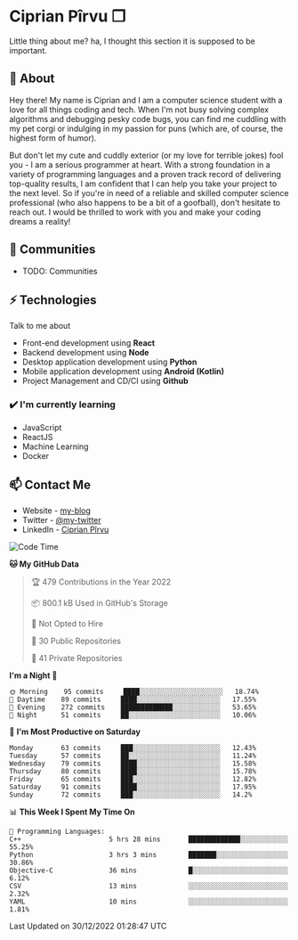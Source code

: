 # Ciprian Pîrvu ❐

Little thing about me? ha, I thought this section it is supposed to be important.

## 🧐 About

Hey there! My name is Ciprian and I am a computer science student with a love for all things coding and tech. When I'm not busy solving complex algorithms and debugging pesky code bugs, you can find me cuddling with my pet corgi or indulging in my passion for puns (which are, of course, the highest form of humor).

But don't let my cute and cuddly exterior (or my love for terrible jokes) fool you - I am a serious programmer at heart. With a strong foundation in a variety of programming languages and a proven track record of delivering top-quality results, I am confident that I can help you take your project to the next level. So if you're in need of a reliable and skilled computer science professional (who also happens to be a bit of a goofball), don't hesitate to reach out. I would be thrilled to work with you and make your coding dreams a reality!

## 👯 Communities

-   TODO: Communities

## ⚡ Technologies

Talk to me about

-   Front-end development using **React**
-   Backend development using **Node**
-   Desktop application development using **Python**
-   Mobile application development using **Android (Kotlin)**
-   Project Management and CD/CI using **Github**

### ✔️ I'm currently learning

-   JavaScript
-   ReactJS
-   Machine Learning
-   Docker

## 📫 Contact Me

-   Website - [my-blog]()
-   Twitter - [@my-twitter]()
-   LinkedIn - [Ciprian Pîrvu](https://www.linkedin.com/in/p%C3%AErvu-ciprian-cristian-4415991b1/)

<!--START_SECTION:waka-->
![Code Time](http://img.shields.io/badge/Code%20Time-1%2C436%20hrs%2051%20mins-blue)

**🐱 My GitHub Data** 

> 🏆 479 Contributions in the Year 2022
 > 
> 📦 800.1 kB Used in GitHub's Storage 
 > 
> 🚫 Not Opted to Hire
 > 
> 📜 30 Public Repositories 
 > 
> 🔑 41 Private Repositories  
 > 
**I'm a Night 🦉** 

```text
🌞 Morning    95 commits     ████░░░░░░░░░░░░░░░░░░░░░   18.74% 
🌆 Daytime    89 commits     ████░░░░░░░░░░░░░░░░░░░░░   17.55% 
🌃 Evening    272 commits    █████████████░░░░░░░░░░░░   53.65% 
🌙 Night      51 commits     ██░░░░░░░░░░░░░░░░░░░░░░░   10.06%

```
📅 **I'm Most Productive on Saturday** 

```text
Monday       63 commits     ███░░░░░░░░░░░░░░░░░░░░░░   12.43% 
Tuesday      57 commits     ██░░░░░░░░░░░░░░░░░░░░░░░   11.24% 
Wednesday    79 commits     ████░░░░░░░░░░░░░░░░░░░░░   15.58% 
Thursday     80 commits     ████░░░░░░░░░░░░░░░░░░░░░   15.78% 
Friday       65 commits     ███░░░░░░░░░░░░░░░░░░░░░░   12.82% 
Saturday     91 commits     ████░░░░░░░░░░░░░░░░░░░░░   17.95% 
Sunday       72 commits     ███░░░░░░░░░░░░░░░░░░░░░░   14.2%

```


📊 **This Week I Spent My Time On** 

```text
💬 Programming Languages: 
C++                      5 hrs 28 mins       █████████████░░░░░░░░░░░░   55.25% 
Python                   3 hrs 3 mins        ███████░░░░░░░░░░░░░░░░░░   30.86% 
Objective-C              36 mins             █░░░░░░░░░░░░░░░░░░░░░░░░   6.12% 
CSV                      13 mins             ░░░░░░░░░░░░░░░░░░░░░░░░░   2.32% 
YAML                     10 mins             ░░░░░░░░░░░░░░░░░░░░░░░░░   1.81%

```


 Last Updated on 30/12/2022 01:28:47 UTC
<!--END_SECTION:waka-->
